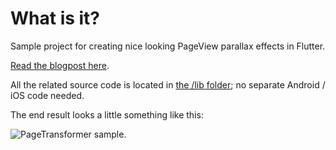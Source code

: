 # What is it?

Sample project for creating nice looking PageView parallax effects in Flutter.

[Read the blogpost here](https://flutter.rocks/bringing-the-pagetransformer-from-android-to-flutter/).

All the related source code is located in [the /lib folder](https://github.com/FlutterRocks/page-transformer/tree/master/lib); no separate Android / iOS code needed.

The end result looks a little something like this:

![PageTransformer sample.](https://github.com/FlutterRocks/page-transformer/raw/master/page_transform_sample.gif)
